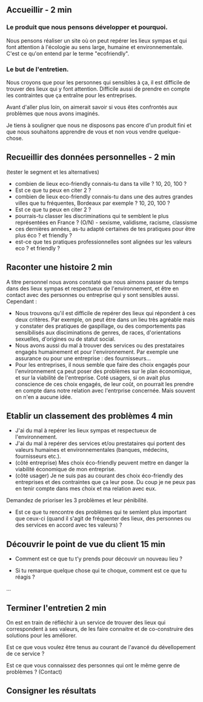 ## Accueillir - 2 min

### Le produit que nous pensons développer et pourquoi.

Nous pensons réaliser un site où on peut repérer les lieux sympas et qui font attention à l'écologie au sens large, humaine et environnementale. C'est ce qu'on entend par le terme "ecofriendly". 

### Le but de l'entretien.

Nous croyons que pour les personnes qui sensibles à ça, il est difficile de trouver des lieux qui y font attention. Difficile aussi de prendre en compte les contraintes que ça entraîne pour les entreprises.

Avant d'aller plus loin, on aimerait savoir si vous êtes confrontés aux problèmes que nous avons imaginés.

Je tiens à souligner que nous ne disposons pas encore d'un produit fini et que nous souhaitons apprendre de vous et non vous vendre quelque-chose.

## Recueillir des données personnelles - 2 min

(tester le segment et les alternatives)
- combien de lieux eco-friendly connais-tu dans ta ville ? 10, 20, 100 ?
- Est ce que tu peux en citer 2 ? 
- combien de lieux eco-friendly connais-tu dans une des autres grandes villes que tu fréquentes, Bordeaux par exemple ? 10, 20, 100 ?
- Est ce que tu peux en citer 2 ? 
- pourrais-tu classer les discriminations qui te semblent le plus représentées en France ? (O/N) - sexisme, validisme, racisme, classisme
- ces dernières années, as-tu adapté certaines de tes pratiques pour être plus éco ? et friendly ?
- est-ce que tes pratiques professionnelles sont alignées sur les valeurs eco ? et friendly ?

## Raconter une histoire 2 min

A titre personnel nous avons constaté que nous aimons passer du temps dans des lieux sympas et respectueux de l'environnement, et être en contact avec des personnes ou entreprise qui y sont sensibles aussi. Cependant :

- Nous trouvons qu'il est difficile de repérer des lieux qui répondent à ces deux critères. Par exemple, on peut être dans un lieu très agréable mais y constater des pratiques de gaspillage, ou des comportements pas sensibilisés aux disciminations de genres, de races, d'orientations sexuelles, d'origines ou de statut social.   
- Nous avons aussi du mal à trouver des services ou des prestataires engagés humainement et pour l'environnement. Par exemple une assurance ou pour une entreprise : des fournisseurs...
- Pour les entreprises, il nous semble que faire des choix engagés pour l'environnement ça peut poser des problèmes sur le plan économique, et sur la viabilité de l'entreprise. Coté usagers, si on avait plus conscience de ces choix engagés, de leur coût, on pourrait les prendre en compte dans notre relation avec l'entrprise concernée. Mais souvent on n'en a aucune idée.

## Etablir un classement des problèmes 4 min

- J'ai du mal à repérer les lieux sympas et respectueux de l'environnement.
- J'ai du mal à repérer des services et/ou prestataires qui portent des valeurs humaines et environnementales (banques, médecins, fournisseurs etc.).
- (côté entreprise) Mes choix éco-friendly peuvent mettre en danger la viabilité économique de mon entreprise. 
- (côté usager) Je ne suis pas au courant des choix éco-friendly des entreprises et des contraintes que ça leur pose. Du coup je ne peux pas en tenir compte dans mes choix et ma relation avec eux.

Demandez de prioriser les 3 problèmes et leur pénibilité.

- Est ce que tu rencontre des problèmes qui te semlent plus important que ceux-ci (quand il s'agit de fréquenter des lieux, des personnes ou des services en accord avec tes valeurs) ? 

## Découvrir le point de vue du client 15 min

- Comment est ce que tu t'y prends pour découvir un nouveau lieu  ?

- Si tu remarque quelque chose qui te choque, comment est ce que tu réagis ? 

...

## Terminer l'entretien 2 min 

On est en train de réfléchir à un service de trouver des lieux qui correspondent à ses valeurs, de les faire connaitre et de co-construire des solutions pour les améliorer. 

Est ce que vous voulez être tenus au courant de l'avancé du dévellopement de ce service ?

Est ce que vous connaissez des personnes qui ont le même genre de problèmes ? (Contact)

## Consigner les résultats
